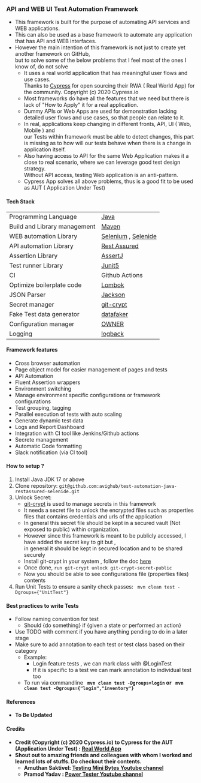 ### API and WEB UI Test Automation Framework

- This framework is built for the purpose of automating API services and WEB applications.
- This can also be used as a base framework to automate any application that has API and WEB interfaces.
- However the main intention of this framework is not just to create yet another framework on GitHub,<br> but to solve
  some of the below problems that I feel most of the ones I know of, do not solve
    - It uses a real world application that has meaningful user flows and use cases.<br> Thanks
      to [Cypress](https://github.com/cypress-io/cypress-realworld-app) for open sourcing their RWA ( Real World App)
      for the community. Copyright (c) 2020 Cypress.io
    - Most frameworks do have all the features that we need but there is lack of "How to Apply" it for a real
      application.
    - Dummy APIs or Web Apps are used for demonstration lacking detailed user flows and use cases, so that people can
      relate to it.
    - In real, applications keep changing in different fronts, API, UI ( Web, Mobile ) and <br>our Tests within
      framework must be able to detect changes, this part is missing as to how will our tests behave when there is a
      change in application itself.
    - Also having access to API for the same Web Application makes it a close to real scenario, where we can leverage
      good test design strategy. <br>Without API access, testing Web application is an anti-pattern.
    - Cypress App solves all above problems, thus is a good fit to be used as AUT ( Application Under Test)

#### Tech Stack

|                              |                                                                                         |
|------------------------------|-----------------------------------------------------------------------------------------|
| Programming Language         | [Java](https://www.oracle.com/in/java/technologies/javase/jdk11-archive-downloads.html) |
| Build and Library management | [Maven](https://maven.apache.org/)                                                      |
| WEB automation Library       | [Selenium](https://www.selenium.dev/)    , [Selenide](https://selenide.org/)            |
| API automation Library       | [Rest Assured](https://rest-assured.io/)                                                |
| Assertion Library            | [AssertJ](https://assertj.github.io/doc/#assertj-overview)                              |
| Test runner  Library         | [Junit5](https://junit.org/junit5/)                                                     |
| CI                           | Github Actions                                                                          |
| Optimize boilerplate code    | [Lombok](https://projectlombok.org/)                                                    |
| JSON Parser                  | [Jackson](https://github.com/FasterXML/jackson)                                         |
| Secret manager               | [git-crypt](https://github.com/AGWA/git-crypt)                                          |
| Fake Test data generator     | [datafaker](https://github.com/datafaker-net/datafaker)                                 |
| Configuration manager        | [OWNER](https://matteobaccan.github.io/owner/docs/welcome/)                             |
| Logging                      | [logback](https://logback.qos.ch/)                                                      |

#### Framework features

- Cross browser automation
- Page object model for easier management of pages and tests
- API Automation
- Fluent Assertion wrappers
- Environment switching
- Manage environment specific configurations or framework configurations
- Test grouping, tagging
- Parallel execution of tests with auto scaling
- Generate dynamic test data
- Logs and Report Dashboard
- Integration with CI tool like Jenkins/Github actions
- Secrete management
- Automatic Code formatting
- Slack notification (via CI tool)

#### How to setup ?

1. Install Java JDK 17 or above
2. Clone repository: `git@github.com:avighub/test-automation-java-restassured-selenide.git`
3. Unlock Secret:
    - [git-crypt](https://github.com/AGWA/git-crypt) is used to manage secrets in this framework
    - It needs a secret file to unlock the encrypted files such as properties files that contains credentials and urls
      of the application
    - In general this secret file should be kept in a secured vault (Not exposed to public) within organization.
    - However since this framework is meant to be publicly accessed, I have added the secret key to git but ,<br> in
      general it should be kept in secured location and to be shared securely
    - Install git-crypt in your system , follow the doc [here](https://github.com/AGWA/git-crypt/blob/master/INSTALL.md)
    - Once done, `run git-crypt unlock git-crypt-secret-public`
    - Now you should be able to see configurations file (properties files) contents
4. Run Unit Tests to ensure a sanity check passes: ``` mvn clean test -Dgroups={"UnitTest"}```

#### Best practices to write Tests

- Follow naming convention for test
    - Should {do something} if {given a state or performed an action}
- Use TODO with comment if you have anything pending to do in a later stage
- Make sure to add annotation to each test or test class based on their category
    - Example:
        - Login feature tests , we can mark class with @LoginTest
        - If it is specific to a test we can mark annotation to individual test too
    - To run via commandline <b>  ``` mvn clean test -Dgroups=login```
      or ``` mvn clean test -Dgroups={"login","inventory"}```

#### References

- To Be Updated

#### Credits

- Credit (Copyright (c) 2020 Cypress.io) to Cypress for the AUT (Application Under
  Test) : [Real World App](https://github.com/cypress-io/cypress-realworld-app)
- Shout out to amazing friends and colleagues with whom I worked and learned lots of stuffs. Do checkout their contents.
    - Amuthan Saktivel: [Testing Mini Bytes Youtube channel](https://www.youtube.com/@TestingMiniBytes)
    - Pramod Yadav : [Power Tester Youtube channel](https://www.youtube.com/@powertester5596)
